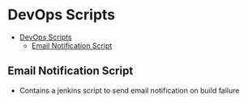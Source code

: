 # DevOps Scripts

- [DevOps Scripts](#devops-scripts)
  - [Email Notification Script](#email-notification-script)

## Email Notification Script
- Contains a jenkins script to send email notification on build failure